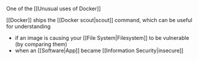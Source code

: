 One of the [[Unusual uses of Docker]]

[[Docker]] ships the [[Docker scout|scout]] command, which can be useful for understanding

- if an image is causing your [[File System|Filesystem]] to be vulnerable (by comparing them)
- when an [[Software|App]] became [[Information Security|insecure]]
